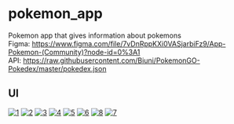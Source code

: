 # pokemon_app

Pokemon app that gives information about pokemons<br>
Figma: https://www.figma.com/file/7vDnRppKXi0VASjarbiFz9/App-Pokemon-(Community)?node-id=0%3A1<br>
API: https://raw.githubusercontent.com/Biuni/PokemonGO-Pokedex/master/pokedex.json

## UI

<a href="https://imgbb.com/"><img src="https://i.ibb.co/HGz3Hy3/1.jpg" alt="1" border="0"></a>
<a href="https://imgbb.com/"><img src="https://i.ibb.co/MNnhyHZ/2.jpg" alt="2" border="0"></a>
<a href="https://imgbb.com/"><img src="https://i.ibb.co/6ZRTvdj/3.jpg" alt="3" border="0"></a>
<a href="https://imgbb.com/"><img src="https://i.ibb.co/cNVL4Rk/4.jpg" alt="4" border="0"></a>
<a href="https://imgbb.com/"><img src="https://i.ibb.co/Mc6VfYc/5.jpg" alt="5" border="0"></a>
<a href="https://imgbb.com/"><img src="https://i.ibb.co/bFTZY1y/6.jpg" alt="6" border="0"></a>
<a href="https://imgbb.com/"><img src="https://i.ibb.co/jk5FYz2/8.jpg" alt="8" border="0"></a>
<a href="https://imgbb.com/"><img src="https://i.ibb.co/mRqHGx3/7.jpg" alt="7" border="0"></a>
